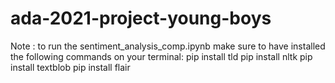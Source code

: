 # ada-2021-project-young-boys
Note : to run the sentiment_analysis_comp.ipynb make sure to have installed the following commands on your terminal:
pip install tld
pip install nltk
pip install textblob
pip install flair
